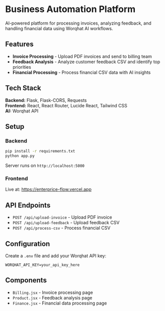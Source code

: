 # Business Automation Platform

AI-powered platform for processing invoices, analyzing feedback, and handling financial data using Worqhat AI workflows.

## Features

- **Invoice Processing** - Upload PDF invoices and send to billing team
- **Feedback Analysis** - Analyze customer feedback CSV and identify top priorities
- **Financial Processing** - Process financial CSV data with AI insights

## Tech Stack

**Backend:** Flask, Flask-CORS, Requests  
**Frontend:** React, React Router, Lucide React, Tailwind CSS  
**AI:** Worqhat API

## Setup

### Backend
```bash
pip install -r requirements.txt
python app.py
```
Server runs on `http://localhost:5000`

### Frontend
Live at: https://enterprice-flow.vercel.app

## API Endpoints

- `POST /api/upload-invoice` - Upload PDF invoice
- `POST /api/upload-feedback` - Upload feedback CSV
- `POST /api/process-csv` - Process financial CSV

## Configuration

Create a `.env` file and add your Worqhat API key:
```
WORQHAT_API_KEY=your_api_key_here
```

## Components

- `Billing.jsx` - Invoice processing page
- `Product.jsx` - Feedback analysis page
- `Finance.jsx` - Financial data processing page
